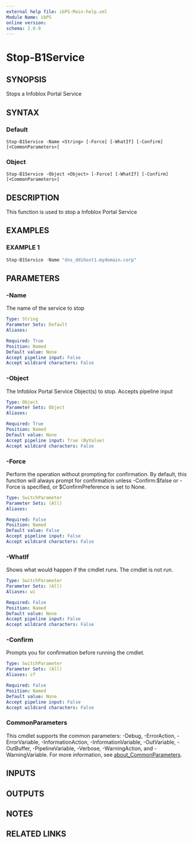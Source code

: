 ```yaml
---
external help file: ibPS-Main-help.xml
Module Name: ibPS
online version:
schema: 2.0.0
---
```


# Stop-B1Service

## SYNOPSIS
Stops a Infoblox Portal Service

## SYNTAX

### Default
```
Stop-B1Service -Name <String> [-Force] [-WhatIf] [-Confirm] [<CommonParameters>]
```

### Object
```
Stop-B1Service -Object <Object> [-Force] [-WhatIf] [-Confirm] [<CommonParameters>]
```

## DESCRIPTION
This function is used to stop a Infoblox Portal Service

## EXAMPLES

### EXAMPLE 1
```powershell
Stop-B1Service -Name "dns_ddihost1.mydomain.corp"
```

## PARAMETERS

### -Name
The name of the service to stop

```yaml
Type: String
Parameter Sets: Default
Aliases:

Required: True
Position: Named
Default value: None
Accept pipeline input: False
Accept wildcard characters: False
```

### -Object
The Infoblox Portal Service Object(s) to stop.
Accepts pipeline input

```yaml
Type: Object
Parameter Sets: Object
Aliases:

Required: True
Position: Named
Default value: None
Accept pipeline input: True (ByValue)
Accept wildcard characters: False
```

### -Force
Perform the operation without prompting for confirmation.
By default, this function will always prompt for confirmation unless -Confirm:$false or -Force is specified, or $ConfirmPreference is set to None.

```yaml
Type: SwitchParameter
Parameter Sets: (All)
Aliases:

Required: False
Position: Named
Default value: False
Accept pipeline input: False
Accept wildcard characters: False
```

### -WhatIf
Shows what would happen if the cmdlet runs.
The cmdlet is not run.

```yaml
Type: SwitchParameter
Parameter Sets: (All)
Aliases: wi

Required: False
Position: Named
Default value: None
Accept pipeline input: False
Accept wildcard characters: False
```

### -Confirm
Prompts you for confirmation before running the cmdlet.

```yaml
Type: SwitchParameter
Parameter Sets: (All)
Aliases: cf

Required: False
Position: Named
Default value: None
Accept pipeline input: False
Accept wildcard characters: False
```

### CommonParameters
This cmdlet supports the common parameters: -Debug, -ErrorAction, -ErrorVariable, -InformationAction, -InformationVariable, -OutVariable, -OutBuffer, -PipelineVariable, -Verbose, -WarningAction, and -WarningVariable. For more information, see [about_CommonParameters](http://go.microsoft.com/fwlink/?LinkID=113216).

## INPUTS

## OUTPUTS

## NOTES

## RELATED LINKS

